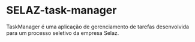 # SELAZ-task-manager
TaskManager é uma aplicação de gerenciamento de tarefas desenvolvida para um processo seletivo da empresa Selaz.
